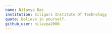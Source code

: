 ```yaml
---
name: Nilavya Das
institution: Siliguri Institute Of Technology
quote: Believe in yourself.
github_user: nilavya2000
---
```

